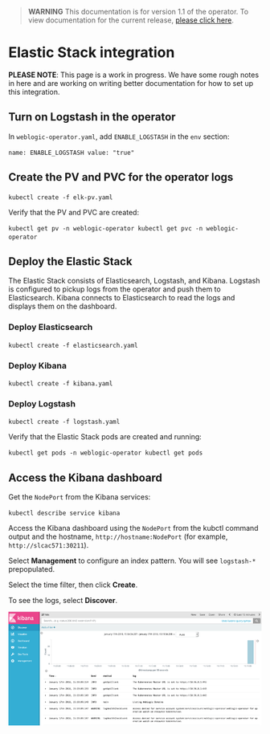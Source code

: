 > **WARNING** This documentation is for version 1.1 of the operator.  To view documentation for the current release, [please click here](/site).

# Elastic Stack integration

**PLEASE NOTE**: This page is a work in progress. We have some rough notes in here and are working on writing better documentation for how to set up this integration.


## Turn on Logstash in the operator

In `weblogic-operator.yaml`, add `ENABLE_LOGSTASH` in the `env` section:

`name: ENABLE_LOGSTASH value: "true"`

## Create the PV and PVC for the operator logs

`kubectl create -f elk-pv.yaml`

Verify that the PV and PVC are created:

`kubectl get pv -n weblogic-operator kubectl get pvc -n weblogic-operator`

## Deploy the Elastic Stack

The Elastic Stack consists of Elasticsearch, Logstash, and Kibana. Logstash is configured to pickup logs from the operator and push them to Elasticsearch. Kibana connects to Elasticsearch to read the logs and displays them on the dashboard.

### Deploy Elasticsearch

`kubectl create -f elasticsearch.yaml`

### Deploy Kibana

`kubectl create -f kibana.yaml`

### Deploy Logstash

`kubectl create -f logstash.yaml`

Verify that the Elastic Stack pods are created and running:

`kubectl get pods -n weblogic-operator kubectl get pods`

## Access the Kibana dashboard

Get the `NodePort` from the Kibana services:

`kubectl describe service kibana`

Access the Kibana dashboard using the `NodePort` from the kubctl command output and the hostname, `http://hostname:NodePort` (for example, `http://slcac571:30211`).

Select **Management** to configure an index pattern. You will see `logstash-*` prepopulated. 

Select the time filter, then click **Create**.

To see the logs, select **Discover**.


![Kibana dashboard](images/kibana.png)
